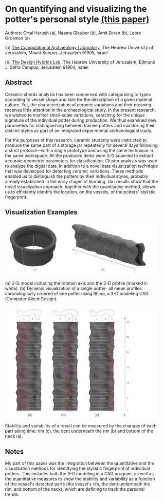 # On quantifying and visualizing the potter's personal style [(this paper)](https://www.sciencedirect.com/science/article/abs/pii/S0305440319300627)

Authors: Ortal Harush (a), Naama Glauber (b), Amit Zoran (b), Leore Grosman (a)

(a) [The Computational Archaeology Laboratory](https://archaeology.huji.ac.il/computational-archaeology-laboratory), The Hebrew University of Jerusalem, Mount Scopus, Jerusalem 91905, Israel

(b) [The Design Hybrids Lab](https://amitz.co/), The Hebrew University of Jerusalem, Edmond J. Safra Campus, Jerusalem 91904, Israel

## Abstract
Ceramic-sherds analysis has been concerned with categorizing to types according to vessel shape and size for the description of a given material culture. Yet, the characterization of ceramic variations and their meaning receives little attention in the archaeological study. In the present research, we wished to monitor small-scale variations, searching for the unique signature of the individual potter during production. We thus examined new parameters for distinguishing between trainee potters and monitoring their distinct styles as part of an integrated experimental archaeological study.

For the purposes of this research, ceramic students were instructed to produce the same part of a storage jar repeatedly for several days following a strict protocol—with a single prototype and using the same technique in the same workspace. All the produced items were 3-D scanned to extract accurate geometric parameters for classification. Cluster analysis was used to analyze the digital data, in addition to a novel data visualization technique that was developed for detecting ceramic variations. These methods enabled us to distinguish the potters by their individual styles, probably already established in the early stages of learning. Our results show that the novel visualization approach, together with the quantitative method, allows us to efficiently identify the location, on the vessels, of the potters' stylistic fingerprint.

## Visualization Examples

![Alt text](/figures/F2.png?raw=true "3-D model and 2-D dynamic profiles ordered chronologically")

(a) 3-D model including the rotation axis and the 2-D profile (marked in white). (b) Dynamic visualization of a single potter- all mean profiles chronologically ordered of one potter using Rhino, a 3-D modeling CAD (Computer Aided Design).


![Alt text](/figures/F6.png?raw=true "Stability and Variability")

Stability and variability of a result can be measured by the changes of each part along time: rim (c), the dent underneath the rim (b) and bottom of the neck (a).

## Notes

My part of this paper was the integration between the quantitative and the visualization methods for identifying the stylistic fingerprint of individual potters. 
This includes both the 3-D modeling in a CAD program, as well as the quantitative measures to show the stability and variability as a function of the vessel's detected parts (the vessel's rim, the dent underneath the rim, and bottom of the neck), which are defining to track the personal trends.
